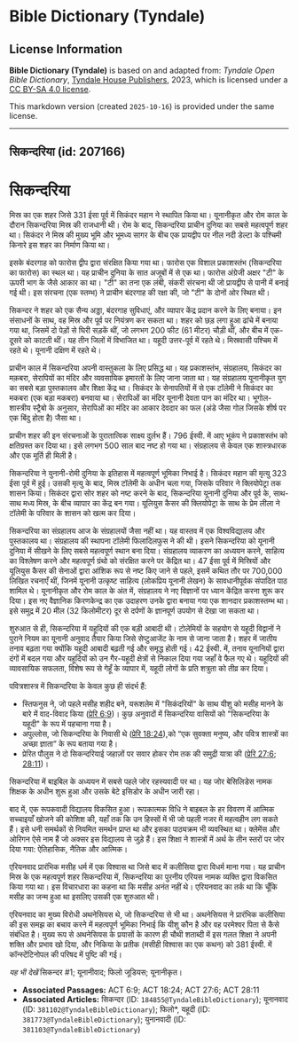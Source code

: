 # Bible Dictionary (Tyndale)

## License Information

**Bible Dictionary (Tyndale)** is based on and adapted from: _Tyndale Open Bible Dictionary_, [Tyndale House Publishers](https://tyndaleopenresources.com/), 2023, which is licensed under a [CC BY-SA 4.0 license](https://creativecommons.org/licenses/by-sa/4.0/legalcode.en).

This markdown version (created `2025-10-16`) is provided under the same license.



--------------------------------

## सिकन्दरिया (id: 207166)

सिकन्दरिया
==========

मिस्र का एक शहर जिसे 331 ईसा पूर्व में सिकंदर महान ने स्थापित किया था। यूनानीकृत और रोम काल के दौरान सिकन्दरिया मिस्र की राजधानी थी। रोम के बाद, सिकन्दरिया प्राचीन दुनिया का सबसे महत्वपूर्ण शहर था। सिकंदर ने मिस्र की मुख्य भूमि और भूमध्य सागर के बीच एक प्रायद्वीप पर नील नदी डेल्टा के पश्चिमी किनारे इस शहर का निर्माण किया था।

इसके बंदरगाह को फारोस द्वीप द्वारा संरक्षित किया गया था। फारोस एक विशाल प्रकाशस्तंभ (सिकन्दरिया का फारोस) का स्थल था। यह प्राचीन दुनिया के सात अजूबों में से एक था। फारोस अंग्रेजी अक्षर "टी" के ऊपरी भाग के जैसे आकार का था। "टी" का तना एक लंबी, संकरी संरचना थी जो प्रायद्वीप से पानी में बनाई गई थी। इस संरचना (एक स्तम्भ) ने प्राचीन बंदरगाह की रक्षा की, जो "टी" के दोनों ओर स्थित थी।

सिकन्दर ने शहर को एक सैन्य अड्डा, बंदरगाह सुविधाएं, और व्यापार केंद्र प्रदान करने के लिए बनाया। इन संसाधनों के साथ, वह मिस्र और पूर्व पर नियंत्रण कर सकता था। शहर को छड़ लगा हुआ ढांचे में बनाया गया था, जिसमें दो पेड़ों से घिरी सड़कें थीं, जो लगभग 200 फीट (61 मीटर) चौड़ी थीं, और बीच में एक\-दूसरे को काटती थीं। यह तीन जिलों में विभाजित था। यहूदी उत्तर\-पूर्व में रहते थे। मिस्रवासी पश्चिम में रहते थे। यूनानी दक्षिण में रहते थे।

प्राचीन काल में सिकन्दरिया अपनी वास्तुकला के लिए प्रसिद्ध था। यह प्रकाशस्तंभ, संग्रहालय, सिकंदर का मक़बरा, सेरापियों का मंदिर और व्यवसायिक इमारतों के लिए जाना जाता था। यह संग्रहालय यूनानीकृत युग का सबसे बड़ा पुस्तकालय और शिक्षा केंद्र था। सिकंदर के सेनापतियों में से एक टॉलेमी ने सिकंदर का मकबरा (एक बड़ा मकबरा) बनवाया था। सेरापिओं का मंदिर यूनानी देवता पान का मंदिर था। भूगोल\-शास्त्रीय स्ट्रैबो के अनुसार, सेरापिओं का मंदिर का आकार देवदार का फल (अंडे जैसा गोल जिसके शीर्ष पर एक बिंदु होता है) जैसा था।

प्राचीन शहर की इन संरचनाओं के पुरातात्विक साक्ष्य दुर्लभ हैं। 796 ईस्वी. में आए भूकंप ने प्रकाशस्तंभ को क्षतिग्रस्त कर दिया था। इसे लगभग 500 साल बाद नष्ट हो गया था। संग्रहालय से केवल एक शास्त्रधारक और एक मूर्ति ही मिली है।

सिकन्दरिया ने युनानी\-रोमी दुनिया के इतिहास में महत्वपूर्ण भूमिका निभाई है। सिकंदर महान की मृत्यु 323 ईसा पूर्व में हुई। उसकी मृत्यु के बाद, मिस्र टॉलेमी के अधीन चला गया, जिसके परिवार ने क्लियोपेट्रा तक शासन किया। सिकंदर द्वारा सोर शहर को नष्ट करने के बाद, सिकन्दरिया यूनानी दुनिया और पूर्व के, साथ\-साथ मध्य मिस्र, के बीच व्यापार का केंद्र बन गया। यूलियुस कैसर की क्लियोपेट्रा के साथ के प्रेम लीला ने टॉलेमी के परिवार के शासन को खत्म कर दिया।

सिकन्दरिया का संग्रहालय आज के संग्रहालयों जैसा नहीं था। यह वास्तव में एक विश्वविद्यालय और पुस्तकालय था। संग्रहालय की स्थापना टॉलेमी फिलादिलफुस ने की थी। इसने सिकन्दरिया को यूनानी दुनिया में सीखने के लिए सबसे महत्वपूर्ण स्थान बना दिया। संग्रहालय व्याकरण का अध्ययन करने, साहित्य का विश्लेषण करने और महत्वपूर्ण ग्रंथो को संरक्षित करने पर केंद्रित था। 47 ईसा पूर्व में मिस्रियों और यूलियुस कैसर की सेनाओं द्वारा आंशिक रूप से नष्ट किए जाने से पहले, इसमें कथित तौर पर 700,000 लिखित रचनाएँ थीं, जिनमें यूनानी उत्कृष्ट साहित्य (लोकप्रिय यूनानी लेखन) के सावधानीपूर्वक संपादित पाठ शामिल थे। यूनानीकृत और रोम काल के अंत में, संग्रहालय ने नए विज्ञानों पर ध्यान केंद्रित करना शुरू कर दिया। इस नए वैज्ञानिक किरणकेन्द्र का एक उदाहरण उनके द्वारा बनाया गया एक शानदार प्रकाशस्तम्भ था। इसे समुद्र में 20 मील (32 किलोमीटर) दूर से दर्पणों के ज्ञानपूर्ण उपयोग से देखा जा सकता था।

शुरुआत से ही, सिकन्दरिया में यहूदियों की एक बड़ी आबादी थी। टोलेमियों के सहयोग से यहूदी विद्वानों ने पुराने नियम का यूनानी अनुवाद तैयार किया जिसे सेप्टुआजेंट के नाम से जाना जाता है। शहर में जातीय तनाव बढ़ता गया क्योंकि यहूदी आबादी बढ़ती गई और समृद्ध होती गई। 42 ईस्वी. में, तनाव यूनानियों द्वारा दंगों में बदल गया और यहूदियों को उन गैर\-यहूदी क्षेत्रों से निकाल दिया गया जहाँ वे फैल गए थे। यहूदियों की व्यावसायिक सफलता, विशेष रूप से गेहूँ के व्यापार में, यहूदी लोगों के प्रति शत्रुता को तीव्र कर दिया।

पवित्रशास्त्र में सिकन्दरिया के केवल कुछ ही संदर्भ हैं:

* स्तिफनुस ने, जो पहले मसीह शहीद बने, यरूशलेम में "सिकंदरियों" के साथ यीशु को मसीह मानने के बारे में वाद\-विवाद किया ([प्रेरि 6:9](https://ref.ly/Acts6:9))। कुछ अनुवादों में सिकन्दरिया वासियों को "सिकन्दरिया के यहूदी" के रूप में पहचाना गया है।
* अपुल्लोस, जो सिकन्दरिया के निवासी थे ([प्रेरि 18:24](https://ref.ly/Acts18:24)),को “एक सुवक्ता मनुष्य, और पवित्र शास्त्रों का अच्छा ज्ञाता” के रूप बताया गया है।
* प्रेरित पौलुस ने दो सिकन्दरियाई जहाज़ों पर सवार होकर रोम तक की समुद्री यात्रा की ([प्रेरि 27:6](https://ref.ly/Acts27:6); [28:11](https://ref.ly/Acts28:11))।

सिकन्दरिया में बाइबिल के अध्ययन में सबसे पहले जोर रहस्यवादी पर था। यह जोर बेसिलिडेस नामक शिक्षक के अधीन शुरू हुआ और उसके बेटे इसिडोर के अधीन जारी रहा।

बाद में, एक रूपकवादी विद्यालय विकसित हुआ। रूपकात्मक विधि ने बाइबल के हर विवरण में आत्मिक सच्चाइयाँ खोजने की कोशिश की, यहाँ तक कि उन हिस्सों में भी जो पहली नजर में महत्वहीन लग सकते हैं। इसे धनी समर्थकों से नियमित समर्थन प्राप्त था और इसका पाठ्यक्रम भी व्यवस्थित था। क्लेमेंस और ओरिगन ऐसे नाम हैं जो अक्सर इस विद्यालय से जुड़े हैं। इस शिक्षा ने शास्त्रों में अर्थ के तीन स्तरों पर जोर दिया गया: ऐतिहासिक, नैतिक और आत्मिक।

एरियनवाद प्रारंभिक मसीह धर्म में एक विश्वास था जिसे बाद में कलीसिया द्वारा विधर्म माना गया। यह प्राचीन मिस्र के एक महत्वपूर्ण शहर सिकन्दरिया में, सिकन्दरिया का पुरनीय एरियस नामक व्यक्ति द्वारा विकसित किया गया था। इस विचारधारा का कहना था कि मसीह अनंत नहीं थे। एरियनवाद का तर्क था कि चूँकि मसीह का जन्म हुआ था इसलिए उसकी एक शुरुआत थी।

एरियनवाद का मुख्य विरोधी अथनेसियस थे, जो सिकन्दरिया से भी था। अथनेसियस ने प्रारंभिक कलीसिया की इस समझ का बचाव करने में महत्वपूर्ण भूमिका निभाई कि यीशु कौन है और वह परमेश्वर पिता से कैसे संबंधित है। मुख्य रूप से अथनेसियस के प्रयासों के कारण ही चौथी शताब्दी में इस गलत शिक्षा ने अपनी शक्ति और प्रभाव खो दिया, और निकिया के प्रतीक (मसीही विश्वास का एक कथन) को 381 ईस्वी. में कॉन्स्टेंटिनोपल की परिषद में पुष्टि की गई।

*यह भी देखें*  सिकन्दर \#1; यूनानीवाद; फिलो जूडियस; यूनानीकृत।

* **Associated Passages:** ACT 6:9; ACT 18:24; ACT 27:6; ACT 28:11
* **Associated Articles:** सिकन्दर (ID: `184855@TyndaleBibleDictionary`); यूनानवाद (ID: `381102@TyndaleBibleDictionary`); फिलो*, यहूदी (ID: `381773@TyndaleBibleDictionary`); युनानवादी (ID: `381103@TyndaleBibleDictionary`)

